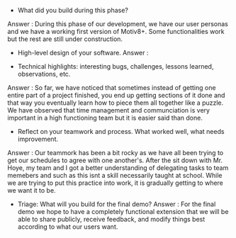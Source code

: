 - What did you build during this phase?

Answer : During this phase of our development, we have our user personas and we have a working first version of Motiv8+.
Some functionalities work but the rest are still under construction.

- High-level design of your software.
Answer : 

- Technical highlights: interesting bugs, challenges, lessons learned, observations, etc.

Answer : So far, we have noticed that sometimes instead of getting one entire part of a project finished, you end up getting sections of it done and that way you eventually learn how to piece them all together like a puzzle. We have observed that time management and communciation is very important in a 
high functioning team but it is easier said than done. 

- Reflect on your teamwork and process. What worked well, what needs improvement.

Answer : Our teammork has been a bit rocky as we have all been trying to get our schedules to agree with one another's. After the sit down with
Mr. Hoye, my team and I got a better understanding of delegating tasks to team memebers and such as this isnt a skill necessarily taught at school. While 
we are trying to put this practice into work, it is gradually getting to where we want it to be. 

- Triage: What will you build for the final demo?
Answer : For the final demo we hope to have a completely functional extension that we will be able to share publicly, receive feedback, and modify things
best according to what our users want.


